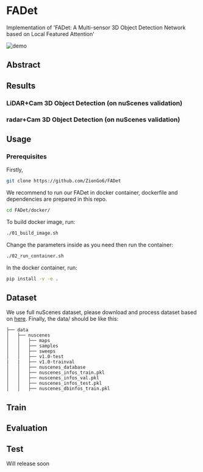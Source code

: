 # FADet
Implementation of 'FADet: A Multi-sensor 3D Object Detection Network based on Local Featured Attention'

![demo](./demo.gif)

## Abstract

## Results

### LiDAR+Cam 3D Object Detection (on nuScenes validation)

### radar+Cam 3D Object Detection (on nuScenes validation)

## Usage

### Prerequisites
Firstly,
```bash
git clone https://github.com/ZionGo6/FADet
```
We recommend to run our FADet in docker container, dockerfile and dependencies are prepared in this repo.
```bash
cd FADet/docker/
```
To build docker image, run:
```bash
./01_build_image.sh
```
Change the parameters inside as you need then run the container:
```bash
./02_run_container.sh
```
In the docker container, run:
```bash
pip install -v -e .
```
## Dataset
We use full nuScenes dataset, please download and process dataset based on [here](https://github.com/open-mmlab/mmdetection3d/blob/master/docs/en/datasets/nuscenes_det.md).
Finally, the data/ should be like this:
```
├── data
│   ├── nuscenes
│   │   ├── maps
│   │   ├── samples
│   │   ├── sweeps
│   │   ├── v1.0-test
|   |   ├── v1.0-trainval
│   │   ├── nuscenes_database
│   │   ├── nuscenes_infos_train.pkl
│   │   ├── nuscenes_infos_val.pkl
│   │   ├── nuscenes_infos_test.pkl
│   │   ├── nuscenes_dbinfos_train.pkl
```
## Train

## Evaluation

## Test
Will release soon

